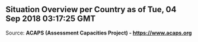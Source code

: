 ## Situation Overview per Country as of Tue, 04 Sep 2018 03:17:25 GMT

Source: **ACAPS (Assessment Capacities Project) - https://www.acaps.org**